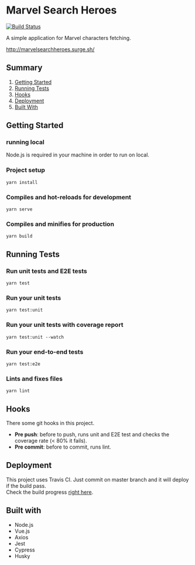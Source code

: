 # Marvel Search Heroes

[![Build Status](https://travis-ci.com/thiago-lira/marvel-app.svg?branch=master)](https://travis-ci.com/thiago-lira/marvel-app)

A simple application for Marvel characters fetching.

http://marvelsearchheroes.surge.sh/

## Summary
1. [Getting Started](#getting-started)
2. [Running Tests](#running-tests)
3. [Hooks](#hooks)
4. [Deployment](#deployment)
5. [Built With](#built-with)

## Getting Started

### running local
Node.js is required in your machine in order to run on local.

### Project setup
```
yarn install
```

### Compiles and hot-reloads for development
```
yarn serve
```

### Compiles and minifies for production
```
yarn build
```

## Running Tests
### Run unit tests and E2E tests
```
yarn test
````

### Run your unit tests
```
yarn test:unit
```
### Run your unit tests with coverage report
```
yarn test:unit --watch
```
### Run your end-to-end tests
```
yarn test:e2e
```

### Lints and fixes files
```
yarn lint
```

## Hooks

There some git hooks in this project.

* **Pre push**: before to push, runs unit and E2E test and checks the coverage rate (< 80% it fails).
* **Pre commit**: before to commit, runs lint.

## Deployment
This project uses Travis CI. Just commit on master branch and it will deploy if the build pass.  
Check the build progress [right here](https://travis-ci.com/github/thiago-lira/marvel-app/builds/218463479).

## Built with
* Node.js
* Vue.js
* Axios
* Jest
* Cypress
* Husky
